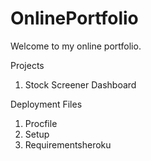 # OnlinePortfolio
Welcome to my online portfolio.

Projects
1. Stock Screener Dashboard



Deployment Files
1. Procfile
2. Setup
3. Requirementsheroku

